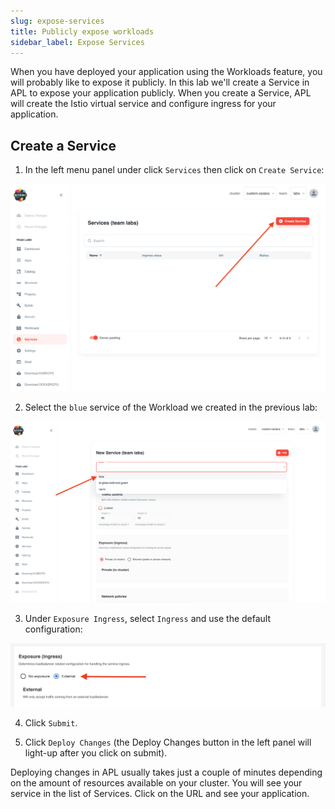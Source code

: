 ```yaml
---
slug: expose-services
title: Publicly expose workloads
sidebar_label: Expose Services
---
```


When you have deployed your application using the Workloads feature, you will probably like to expose it publicly. In this lab we'll create a Service in APL to expose your application publicly. When you create a Service, APL will create the Istio virtual service and configure ingress for your application.

## Create a Service

1. In the left menu panel under click `Services` then click on `Create Service`:

![expose services](../../img/create-svc.png)

2. Select the `blue` service of the Workload we created in the previous lab:

![expose services](../../img/create-svc-2.png)

3. Under `Exposure Ingress`, select `Ingress` and use the default configuration:

![expose services](../../img/create-svc-3.png)

4. Click `Submit`.

5. Click `Deploy Changes` (the Deploy Changes button in the left panel will light-up after you click on submit).

Deploying changes in APL usually takes just a couple of minutes depending on the amount of resources available on your cluster. You will see your service in the list of Services. Click on the URL and see your application.